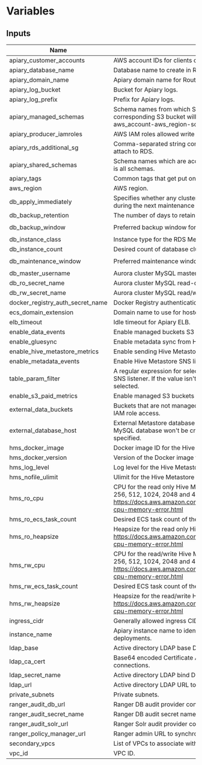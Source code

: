 # Variables

## Inputs

| Name | Description | Type | Default | Required |
|------|-------------|:----:|:-----:|:-----:|
| apiary_customer_accounts | AWS account IDs for clients of this Metastore. | list | - | yes |
| apiary_database_name | Database name to create in RDS for Apiary. | string | `apiary` | no |
| apiary_domain_name | Apiary domain name for Route 53. | string | `` | no |
| apiary_log_bucket | Bucket for Apiary logs. | string | - | yes |
| apiary_log_prefix | Prefix for Apiary logs. | string | `` | no |
| apiary_managed_schemas | Schema names from which S3 bucket names will be derived, corresponding S3 bucket will be named as apiary_instance-aws_account-aws_region-schema_name. | list | `<list>` | no |
| apiary_producer_iamroles | AWS IAM roles allowed write access to managed Apiary S3 buckets. | map | `<map>` | no |
| apiary_rds_additional_sg | Comma-separated string containing additional security groups to attach to RDS. | list | `<list>` | no |
| apiary_shared_schemas | Schema names which are accessible from read-only metastore, default is all schemas. | list | `<list>` | no |
| apiary_tags | Common tags that get put on all resources. | map | - | yes |
| aws_region | AWS region. | string | - | yes |
| db_apply_immediately | Specifies whether any cluster modifications are applied immediately, or during the next maintenance window. | string | `false` | no |
| db_backup_retention | The number of days to retain backups for the RDS Metastore DB. | string | - | yes |
| db_backup_window | Preferred backup window for the RDS Metastore DB in UTC. | string | `02:00-03:00` | no |
| db_instance_class | Instance type for the RDS Metastore DB. | string | - | yes |
| db_instance_count | Desired count of database cluster instances. | string | `2` | no |
| db_maintenance_window | Preferred maintenance window for the RDS Metastore DB in UTC. | string | `wed:03:00-wed:04:00` | no |
| db_master_username | Aurora cluster MySQL master user name. | string | `apiary` | no |
| db_ro_secret_name | Aurora cluster MySQL read-only user SecretsManger secret name. | string | `` | no |
| db_rw_secret_name | Aurora cluster MySQL read/write user SecretsManager secret name. | string | `` | no |
| docker_registry_auth_secret_name | Docker Registry authentication SecretManager secret name. | string | `` | no |
| ecs_domain_extension | Domain name to use for hosted zone created by ECS service discovery. | string | `lcl` | no |
| elb_timeout | Idle timeout for Apiary ELB. | string | `1800` | no |
| enable_data_events | Enable managed buckets S3 event notifications. | string | `` | no |
| enable_gluesync | Enable metadata sync from Hive to the Glue catalog. | string | `` | no |
| enable_hive_metastore_metrics | Enable sending Hive Metastore metrics to CloudWatch. | string | `` | no |
| enable_metadata_events | Enable Hive Metastore SNS listener. | string | `` | no |
| table_param_filter | A regular expression for selecting necessary table parameters for the SNS listener. If the value isn't set, then no table parameters are selected. | string | `` | no |
| enable_s3_paid_metrics | Enable managed S3 buckets request and data transfer metrics. | string | `` | no |
| external_data_buckets | Buckets that are not managed by Apiary but added to Hive Metastore IAM role access. | list | `<list>` | no |
| external_database_host | External Metastore database host to support legacy installations, MySQL database won't be created by Apiary when this option is specified. | string | `` | no |
| hms_docker_image | Docker image ID for the Hive Metastore. | string | - | yes |
| hms_docker_version | Version of the Docker image for the Hive Metastore. | string | - | yes |
| hms_log_level | Log level for the Hive Metastore. | string | `INFO` | no |
| hms_nofile_ulimit | Ulimit for the Hive Metastore container. | string | `32768` | no |
| hms_ro_cpu | CPU for the read only Hive Metastore ECS task. Valid values can be 256, 512, 1024, 2048 and 4096. Reference: https://docs.aws.amazon.com/AmazonECS/latest/developerguide/task-cpu-memory-error.html | string | `512` | no |
| hms_ro_ecs_task_count | Desired ECS task count of the read only Hive Metastore service. | string | `2` | no |
| hms_ro_heapsize | Heapsize for the read only Hive Metastore. Valid values: https://docs.aws.amazon.com/AmazonECS/latest/developerguide/task-cpu-memory-error.html | string | - | yes |
| hms_rw_cpu | CPU for the read/write Hive Metastore ECS task. Valid values can be 256, 512, 1024, 2048 and 4096. Reference: https://docs.aws.amazon.com/AmazonECS/latest/developerguide/task-cpu-memory-error.html | string | `512` | no |
| hms_rw_ecs_task_count | Desired ECS task count of the read/write Hive Metastore service. | string | `2` | no |
| hms_rw_heapsize | Heapsize for the read/write Hive Metastore. Valid values: https://docs.aws.amazon.com/AmazonECS/latest/developerguide/task-cpu-memory-error.html | string | - | yes |
| ingress_cidr | Generally allowed ingress CIDR list. | list | - | yes |
| instance_name | Apiary instance name to identify resources in multi-instance deployments. | string | `` | no |
| ldap_base | Active directory LDAP base DN to search users and groups. | string | `` | no |
| ldap_ca_cert | Base64 encoded Certificate Authority bundle to validate LDAPS connections. | string | `` | no |
| ldap_secret_name | Active directory LDAP bind DN SecretsManager secret name. | string | `` | no |
| ldap_url | Active directory LDAP URL to configure Hadoop LDAP group mapping. | string | `` | no |
| private_subnets | Private subnets. | list | - | yes |
| ranger_audit_db_url | Ranger DB audit provider configuration. | string | `` | no |
| ranger_audit_secret_name | Ranger DB audit secret name. | string | `` | no |
| ranger_audit_solr_url | Ranger Solr audit provider configuration. | string | `` | no |
| ranger_policy_manager_url | Ranger admin URL to synchronize policies. | string | `` | no |
| secondary_vpcs | List of VPCs to associate with Service Discovery namespace. | list | `<list>` | no |
| vpc_id | VPC ID. | string | - | yes |
